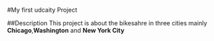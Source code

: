 #My first udcaity Project

##Description
This project is about the bikesahre in three cities mainly **Chicago**,**Washington** and **New York City**
